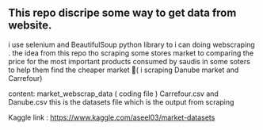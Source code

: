 ## This repo discripe some way to get data from website. 
i use selenium and BeautifulSoup python library to i can doing webscraping . 
the idea from this repo tho scraping some stores market to comparing the price for the most important products consumed by saudis in some soters to help them find the cheaper market 💸( i scraping Danube market and Carrefour)

content: 
market_webscrap_data ( coding file )
Carrefour.csv and Danube.csv this is the datasets file which is the output from scraping

Kaggle link : https://www.kaggle.com/aseel03/market-datasets